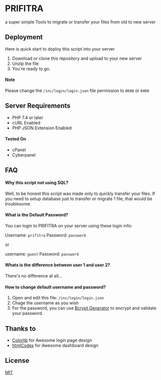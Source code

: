 
# PRIFITRA

a super simple Tools to migrate or transfer your files from old to new server

## Deployment

Here is quick start to doploy this script into your server

1. Download or clone this repository and upload to your new server
2. Unzip the file
3. You're ready to go.

#### Note
Please change the `/inc/login/login.json` file permission to `0600` or `0400`
## Server Requirements

- PHP 7.4 or later
- cURL Enabled
- PHP JSON Extension Enabled

#### Tested On
- cPanel
- Cyberpanel

## FAQ

#### Why this script not using SQL?

Well, to be honest this script was made only to quickly transfer your files. If you need to setup database just to transfer or migrate 1 file, that would be troublesome.

#### What is the Default Password?

You can login to PRIFITRA on your server using these login info:

 Username: `prifitra`
 Password: `password`

or

 username: `guest`
 Password: `password`

 #### Whats is the difference between user 1 and user 2?
There's no difference at all...

#### How to change default username and password?
1. Open and edit this file: `/inc/login/login.json`
2. Chage the username as you wish
3. For the password, you can use [Bcrypt Generator](https://bcrypt-generator.com/) to encrypt and validate your password.

## Thanks to
- [Colorlib](https://colorlib.com/wp/template/login-form-v4/) for Awesome login page design
- [htmlCodex](https://htmlcodex.com/bootstrap-5-admin-template/) for Awesome dashboard design


## License

[MIT](https://choosealicense.com/licenses/mit/)

